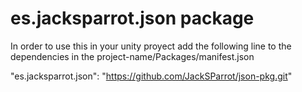 # es.jacksparrot.json package

In order to use this in your unity proyect add the following line to the dependencies in the project-name/Packages/manifest.json

"es.jacksparrot.json": "https://github.com/JackSParrot/json-pkg.git"